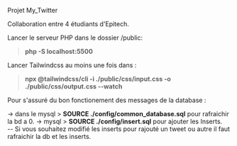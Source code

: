 Projet My_Twitter

Collaboration entre 4 étudiants d'Epitech.


Lancer le serveur PHP dans le dossier /public:

> **php -S localhost:5500**

Lancer Tailwindcss au moins une fois dans :

> **npx @tailwindcss/cli -i ./public/css/input.css -o ./public/css/output.css --watch**

Pour s'assuré du bon fonctionement des messages de la database : 

-> dans le mysql >  **SOURCE ./config/common_database.sql** pour rafraichir la bd a 0.
->         mysql >  **SOURCE ./config/insert.sql** pour ajouter les Inserts.  
-- Si vous souhaitez modifié les inserts pour rajouté un tweet ou autre il faut rafraichir la db et les inserts.
